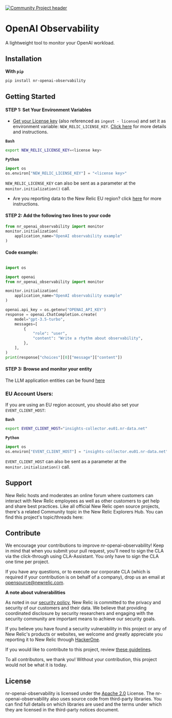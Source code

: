 
[![Community Project header](https://github.com/newrelic/open-source-office/raw/master/examples/categories/images/Community_Project.png)](https://github.com/newrelic/open-source-office/blob/master/examples/categories/index.md#category-community-project)

# OpenAI Observability

A lightweight tool to monitor your OpenAI workload.

## Installation
**With `pip`**

```bash
pip install nr-openai-observability
```

## Getting Started

#### STEP 1: Set Your Environment Variables 
* [Get your License key](https://one.newrelic.com/launcher/api-keys-ui.api-keys-launcher) (also referenced as `ingest - license`) and set it as environment variable: `NEW_RELIC_LICENSE_KEY`.
[Click here](https://docs.newrelic.com/docs/apis/intro-apis/new-relic-api-keys/#license-key) for more details and instructions.

**`Bash`**

```bash
export NEW_RELIC_LICENSE_KEY=<license key>
```

**`Python`**

```python
import os
os.environ["NEW_RELIC_LICENSE_KEY"] = "<license key>"
```
`NEW_RELIC_LICENSE_KEY` can also be sent as a parameter at the `monitor.initialization()`
 call.

* Are you reporting data to the New Relic EU region? click [here](#eu-account-users) for more instructions.

#### STEP 2: Add the following two lines to your code

```python
from nr_openai_observability import monitor
monitor.initialization(
    application_name="OpenAI observability example"
)
```

#### Code example:

```python

import os

import openai
from nr_openai_observability import monitor

monitor.initialization(
    application_name="OpenAI observability example"
)

openai.api_key = os.getenv("OPENAI_API_KEY")
response = openai.ChatCompletion.create(
    model="gpt-3.5-turbo",
    messages=[
        {
            "role": "user",
            "content": "Write a rhythm about observability",
        },
    ],
)
print(response["choices"][0]["message"]["content"])
```

#### STEP 3: Browse and monitor your entity

The LLM application entities can be found [here](https://one.newrelic.com/nr1-core?&filters=%28domain%20IN%20%28%27MLOPS%27%2C%20%27MLOPS%27%2C%20%27MLOPS%27%2C%20%27MLOPS%27%29%20AND%20type%20IN%20%28%27LLM_APPLICATION%27%2C%20%27MACHINE_LEARNING_ENDPOINT%27%2C%20%27MACHINE_LEARNING_MODEL%27%2C%20%27MACHINE_LEARNING_MODEL_DATA%27%29%29)

### EU Account Users:

If you are using an EU region account, you should also set your `EVENT_CLIENT_HOST`:

**`Bash`**

```bash
export EVENT_CLIENT_HOST="insights-collector.eu01.nr-data.net"
```

**`Python`**

```python
import os
os.environ["EVENT_CLIENT_HOST"] = "insights-collector.eu01.nr-data.net"
```
    
`EVENT_CLIENT_HOST` can also be sent as a parameter at the `monitor.initialization()`
 call.

## Support

New Relic hosts and moderates an online forum where customers can interact with New Relic employees as well as other customers to get help and share best practices. Like all official New Relic open source projects, there's a related Community topic in the New Relic Explorers Hub. You can find this project's topic/threads here:

## Contribute

We encourage your contributions to improve nr-openai-observability! Keep in mind that when you submit your pull request, you'll need to sign the CLA via the click-through using CLA-Assistant. You only have to sign the CLA one time per project.

If you have any questions, or to execute our corporate CLA (which is required if your contribution is on behalf of a company), drop us an email at opensource@newrelic.com.

**A note about vulnerabilities**

As noted in our [security policy](../../security/policy), New Relic is committed to the privacy and security of our customers and their data. We believe that providing coordinated disclosure by security researchers and engaging with the security community are important means to achieve our security goals.

If you believe you have found a security vulnerability in this project or any of New Relic's products or websites, we welcome and greatly appreciate you reporting it to New Relic through [HackerOne](https://hackerone.com/newrelic).

If you would like to contribute to this project, review [these guidelines](./CONTRIBUTING.md).

To all contributors, we thank you!  Without your contribution, this project would not be what it is today.

## License
nr-openai-observability is licensed under the [Apache 2.0](http://apache.org/licenses/LICENSE-2.0.txt) License.
The nr-openai-observability also uses source code from third-party libraries. You can find full details on which libraries are used and the terms under which they are licensed in the third-party notices document.
